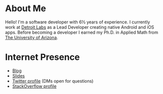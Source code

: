 # About Me

Hello! I'm a software developer with 6½ years of experience. I currently work at <a href="https://www.detroitlabs.com/" target="_blank" rel="noopener noreferrer">Detroit Labs</a> as a Lead Developer creating native Android and iOS apps. Before becoming a developer I earned my Ph.D. in Applied Math from <a href="http://www.arizona.edu/" target="_blank" rel="noopener noreferrer">The University of Arizona</a>.

# Internet Presence

* [Blog](//stkent.com)
* [Slides](//speakerdeck.com/stkent)
* [Twitter profile](//twitter.com/skentphd) (DMs open for questions)
* [StackOverflow profile](//stackoverflow.com/users/2911458)
